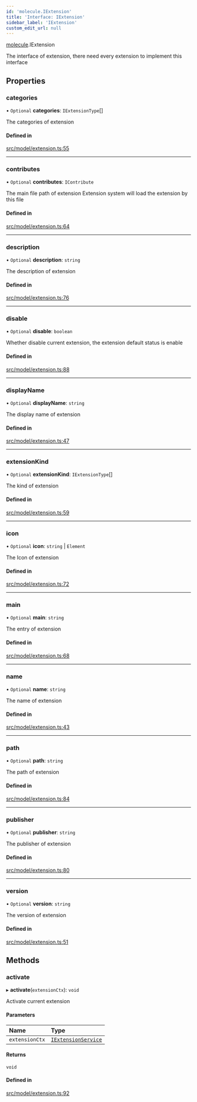 ```yaml
---
id: 'molecule.IExtension'
title: 'Interface: IExtension'
sidebar_label: 'IExtension'
custom_edit_url: null
---
```


[molecule](../namespaces/molecule).IExtension

The interface of extension,
there need every extension to implement this interface

## Properties

### categories

• `Optional` **categories**: `IExtensionType`[]

The categories of extension

#### Defined in

[src/model/extension.ts:55](https://github.com/DTStack/molecule/blob/1b0aa04/src/model/extension.ts#L55)

---

### contributes

• `Optional` **contributes**: `IContribute`

The main file path of extension
Extension system will load the extension by this file

#### Defined in

[src/model/extension.ts:64](https://github.com/DTStack/molecule/blob/1b0aa04/src/model/extension.ts#L64)

---

### description

• `Optional` **description**: `string`

The description of extension

#### Defined in

[src/model/extension.ts:76](https://github.com/DTStack/molecule/blob/1b0aa04/src/model/extension.ts#L76)

---

### disable

• `Optional` **disable**: `boolean`

Whether disable current extension, the extension default status is enable

#### Defined in

[src/model/extension.ts:88](https://github.com/DTStack/molecule/blob/1b0aa04/src/model/extension.ts#L88)

---

### displayName

• `Optional` **displayName**: `string`

The display name of extension

#### Defined in

[src/model/extension.ts:47](https://github.com/DTStack/molecule/blob/1b0aa04/src/model/extension.ts#L47)

---

### extensionKind

• `Optional` **extensionKind**: `IExtensionType`[]

The kind of extension

#### Defined in

[src/model/extension.ts:59](https://github.com/DTStack/molecule/blob/1b0aa04/src/model/extension.ts#L59)

---

### icon

• `Optional` **icon**: `string` \| `Element`

The Icon of extension

#### Defined in

[src/model/extension.ts:72](https://github.com/DTStack/molecule/blob/1b0aa04/src/model/extension.ts#L72)

---

### main

• `Optional` **main**: `string`

The entry of extension

#### Defined in

[src/model/extension.ts:68](https://github.com/DTStack/molecule/blob/1b0aa04/src/model/extension.ts#L68)

---

### name

• `Optional` **name**: `string`

The name of extension

#### Defined in

[src/model/extension.ts:43](https://github.com/DTStack/molecule/blob/1b0aa04/src/model/extension.ts#L43)

---

### path

• `Optional` **path**: `string`

The path of extension

#### Defined in

[src/model/extension.ts:84](https://github.com/DTStack/molecule/blob/1b0aa04/src/model/extension.ts#L84)

---

### publisher

• `Optional` **publisher**: `string`

The publisher of extension

#### Defined in

[src/model/extension.ts:80](https://github.com/DTStack/molecule/blob/1b0aa04/src/model/extension.ts#L80)

---

### version

• `Optional` **version**: `string`

The version of extension

#### Defined in

[src/model/extension.ts:51](https://github.com/DTStack/molecule/blob/1b0aa04/src/model/extension.ts#L51)

## Methods

### activate

▸ **activate**(`extensionCtx`): `void`

Activate current extension

#### Parameters

| Name           | Type                                              |
| :------------- | :------------------------------------------------ |
| `extensionCtx` | [`IExtensionService`](molecule.IExtensionService) |

#### Returns

`void`

#### Defined in

[src/model/extension.ts:92](https://github.com/DTStack/molecule/blob/1b0aa04/src/model/extension.ts#L92)
